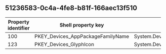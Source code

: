 ## 51236583-0c4a-4fe8-b81f-166aec13f510

Property identifier | Shell property key | Shell name | Alias
--- | --- | --- | ---
100 | PKEY_Devices_AppPackageFamilyName | System.Devices.AppPackageFamilyName | 
123 | PKEY_Devices_GlyphIcon | System.Devices.GlyphIcon | 

